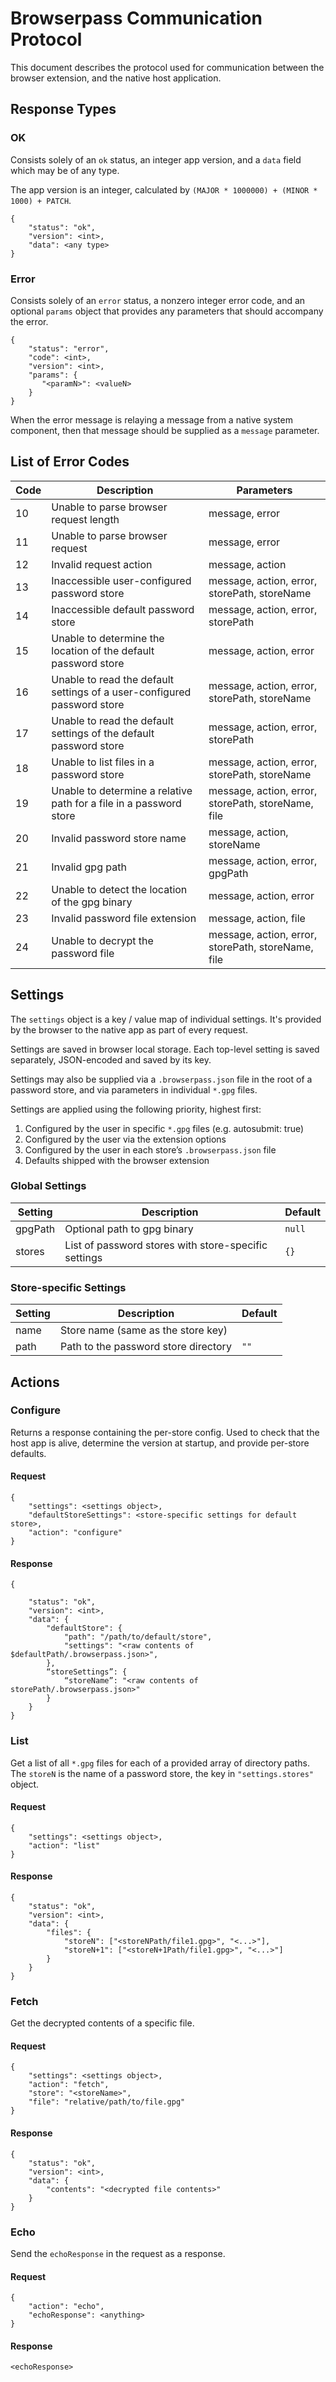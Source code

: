 # Browserpass Communication Protocol

This document describes the protocol used for communication between the browser extension,
and the native host application.

## Response Types

### OK

Consists solely of an `ok` status, an integer app version, and a `data` field which
may be of any type.

The app version is an integer, calculated by `(MAJOR * 1000000) + (MINOR * 1000) + PATCH`.

```
{
    "status": "ok",
    "version": <int>,
    "data": <any type>
}
```

### Error

Consists solely of an `error` status, a nonzero integer error code, and an optional `params`
object that provides any parameters that should accompany the error.

```
{
    "status": "error",
    "code": <int>,
    "version": <int>,
    "params": {
       "<paramN>": <valueN>
    }
}
```

When the error message is relaying a message from a native system component, then that message
should be supplied as a `message` parameter.

## List of Error Codes

| Code | Description                                                             | Parameters                                         |
| ---- | ----------------------------------------------------------------------- | -------------------------------------------------- |
| 10   | Unable to parse browser request length                                  | message, error                                     |
| 11   | Unable to parse browser request                                         | message, error                                     |
| 12   | Invalid request action                                                  | message, action                                    |
| 13   | Inaccessible user-configured password store                             | message, action, error, storePath, storeName       |
| 14   | Inaccessible default password store                                     | message, action, error, storePath                  |
| 15   | Unable to determine the location of the default password store          | message, action, error                             |
| 16   | Unable to read the default settings of a user-configured password store | message, action, error, storePath, storeName       |
| 17   | Unable to read the default settings of the default password store       | message, action, error, storePath                  |
| 18   | Unable to list files in a password store                                | message, action, error, storePath, storeName       |
| 19   | Unable to determine a relative path for a file in a password store      | message, action, error, storePath, storeName, file |
| 20   | Invalid password store name                                             | message, action, storeName                         |
| 21   | Invalid gpg path                                                        | message, action, error, gpgPath                    |
| 22   | Unable to detect the location of the gpg binary                         | message, action, error                             |
| 23   | Invalid password file extension                                         | message, action, file                              |
| 24   | Unable to decrypt the password file                                     | message, action, error, storePath, storeName, file |

## Settings

The `settings` object is a key / value map of individual settings. It's provided by the
browser to the native app as part of every request.

Settings are saved in browser local storage. Each top-level setting is saved separately,
JSON-encoded and saved by its key.

Settings may also be supplied via a `.browserpass.json` file in the root of a password store,
and via parameters in individual `*.gpg` files.

Settings are applied using the following priority, highest first:

1.  Configured by the user in specific `*.gpg` files (e.g. autosubmit: true)
2.  Configured by the user via the extension options
3.  Configured by the user in each store’s `.browserpass.json` file
4.  Defaults shipped with the browser extension

### Global Settings

| Setting | Description                                          | Default |
| ------- | ---------------------------------------------------- | ------- |
| gpgPath | Optional path to gpg binary                          | `null`  |
| stores  | List of password stores with store-specific settings | `{}`    |

### Store-specific Settings

| Setting | Description                          | Default |
| ------- | ------------------------------------ | ------- |
| name    | Store name (same as the store key)   | <key>   |
| path    | Path to the password store directory | `""`    |

## Actions

### Configure

Returns a response containing the per-store config. Used to check that the host app
is alive, determine the version at startup, and provide per-store defaults.

#### Request

```
{
    "settings": <settings object>,
    "defaultStoreSettings": <store-specific settings for default store>,
    "action": "configure"
}
```

#### Response

```
{

    "status": "ok",
    "version": <int>,
    "data": {
        "defaultStore": {
            "path": "/path/to/default/store",
            "settings": "<raw contents of $defaultPath/.browserpass.json>",
        },
        “storeSettings”: {
            “storeName”: "<raw contents of storePath/.browserpass.json>"
        }
    }
}
```

### List

Get a list of all `*.gpg` files for each of a provided array of directory paths. The `storeN`
is the name of a password store, the key in `"settings.stores"` object.

#### Request

```
{
    "settings": <settings object>,
    "action": "list"
}
```

#### Response

```
{
    "status": "ok",
    "version": <int>,
    "data": {
        "files": {
            "storeN": ["<storeNPath/file1.gpg>", "<...>"],
            "storeN+1": ["<storeN+1Path/file1.gpg>", "<...>"]
        }
    }
}
```

### Fetch

Get the decrypted contents of a specific file.

#### Request

```
{
    "settings": <settings object>,
    "action": "fetch",
    "store": "<storeName>",
    "file": "relative/path/to/file.gpg"
}
```

#### Response

```
{
    "status": "ok",
    "version": <int>,
    "data": {
        "contents": "<decrypted file contents>"
    }
}
```

### Echo

Send the `echoResponse` in the request as a response.

#### Request

```
{
    "action": "echo",
    "echoResponse": <anything>
}
```

#### Response

```
<echoResponse>
```

